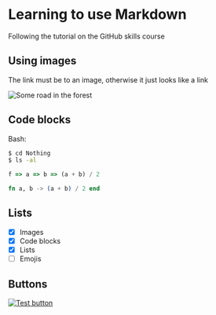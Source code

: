 # Learning to use Markdown

Following the tutorial on the GitHub skills course

## Using images

The link must be to an image, otherwise it just looks like a link

![Some road in the forest](https://i.insider.com/6358fd74df449200194511f8?width=1000&format=jpeg&auto=webp)

## Code blocks

Bash:

```bash
$ cd Nothing
$ ls -al
```

```javascript
f => a => b => (a + b) / 2
```

```elixir
fn a, b -> (a + b) / 2 end
```

## Lists

- [x] Images
- [x] Code blocks
- [x] Lists
- [ ] Emojis

## Buttons

[![Test button](https://user-images.githubusercontent.com/1221423/235727646-4a590299-ffe5-480d-8cd5-8194ea184546.svg)](https://github.com/gilecheverria)
